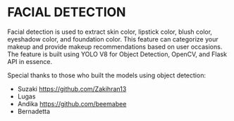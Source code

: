# FACIAL DETECTION

Facial detection is used to extract skin color, lipstick color, blush color, eyeshadow color, and foundation color.
This feature can categorize your makeup and provide makeup recommendations based on user occasions. 
The feature is built using YOLO V8 for Object Detection, OpenCV, and Flask API in essence.

Special thanks to those who built the models using object detection:
- Suzaki https://github.com/Zakihran13
- Lugas 
- Andika https://github.com/beemabee
- Bernadetta
